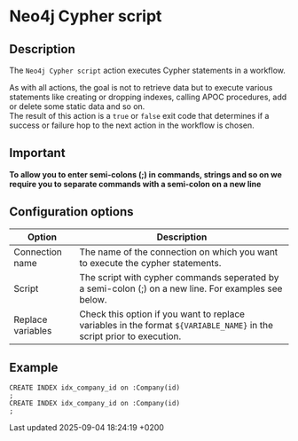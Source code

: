 <div id="header">

# Neo4j Cypher script

</div>

<div id="content">

<div class="sect1">

## Description

<div class="sectionbody">

<div class="paragraph">

The `Neo4j Cypher script` action executes Cypher statements in a workflow.

</div>

<div class="paragraph">

As with all actions, the goal is not to retrieve data but to execute various statements like creating or dropping indexes, calling APOC procedures, add or delete some static data and so on.  
The result of this action is a `true` or `false` exit code that determines if a success or failure hop to the next action in the workflow is chosen.

</div>

</div>

</div>

<div class="sect1">

## Important

<div class="sectionbody">

<div class="paragraph">

**To allow you to enter semi-colons (;) in commands, strings and so on we require you to separate commands with a semi-colon on a new line**

</div>

</div>

</div>

<div class="sect1">

## Configuration options

<div class="sectionbody">

| Option            | Description                                                                                                           |
| ----------------- | --------------------------------------------------------------------------------------------------------------------- |
| Connection name   | The name of the connection on which you want to execute the cypher statements.                                        |
| Script            | The script with cypher commands seperated by a semi-colon (;) on a new line. For examples see below.                  |
| Replace variables | Check this option if you want to replace variables in the format `${VARIABLE_NAME}` in the script prior to execution. |

</div>

</div>

<div class="sect1">

## Example

<div class="sectionbody">

<div class="listingblock">

<div class="content">

``` highlight
CREATE INDEX idx_company_id on :Company(id)
;
CREATE INDEX idx_company_id on :Company(id)
;
```

</div>

</div>

</div>

</div>

</div>

<div id="footer">

<div id="footer-text">

Last updated 2025-09-04 18:24:19 +0200

</div>

</div>
